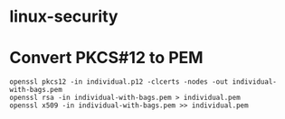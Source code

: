 # linux-security

# Convert PKCS#12 to PEM

    openssl pkcs12 -in individual.p12 -clcerts -nodes -out individual-with-bags.pem
    openssl rsa -in individual-with-bags.pem > individual.pem
    openssl x509 -in individual-with-bags.pem >> individual.pem
